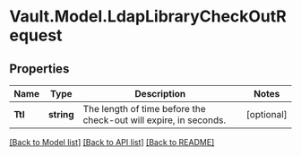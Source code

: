 # Vault.Model.LdapLibraryCheckOutRequest

## Properties

Name | Type | Description | Notes
------------ | ------------- | ------------- | -------------
**Ttl** | **string** | The length of time before the check-out will expire, in seconds. | [optional] 

[[Back to Model list]](../README.md#documentation-for-models) [[Back to API list]](../README.md#documentation-for-api-endpoints) [[Back to README]](../README.md)

